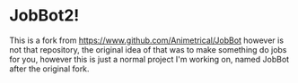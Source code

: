 # JobBot2!

This is a fork from https://www.github.com/Animetrical/JobBot however is not that repository, the original idea of that was to make something do jobs for you, however this is just a normal project I'm working on, named JobBot after the original fork.
